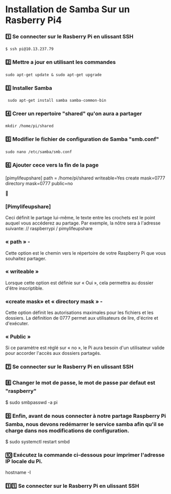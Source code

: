 # Installation de Samba Sur un Rasberry Pi4

### :one: Se connecter sur le Rasberry Pi en ulissant SSH

````$ ssh pi@10.13.237.79````

### :two: Mettre a jour en utilisant les commandes

````sudo apt-get update & sudo apt-get upgrade````

### :three: Installer Samba

```` sudo apt-get install samba samba-common-bin````

### :four: Creer un repertoire "shared" qu'on aura a partager

````mkdir /home/pi/shared````

### :five: Modifier le fichier de configuration de Samba "smb.conf"

````sudo nano /etc/samba/smb.conf````

### :six: Ajouter cece vers la fin de la page

[pimylifeupshare]
path = /home/pi/shared
writeable=Yes
create mask=0777
directory mask=0777
public=no

:page_with_curl:
### [Pimylifeupshare]
Ceci définit le partage lui-même, le texte entre les crochets est le point auquel vous accéderez au partage. Par exemple, la nôtre sera à l'adresse suivante: // raspberrypi / pimylifeupshare

### « path » - 
Cette option est le chemin vers le répertoire de votre Raspberry Pi que vous souhaitez partager.

### « writeable »
Lorsque cette option est définie sur « Oui », cela permettra au dossier d'être inscriptible.

### «create mask» et « directory mask » - 
Cette option définit les autorisations maximales pour les fichiers et les dossiers. La définition de 0777 permet aux utilisateurs de lire, d'écrire et d'exécuter.

### « Public »
Si ce paramètre est réglé sur « no », le Pi aura besoin d'un utilisateur valide pour accorder l'accès aux dossiers partagés.

### :seven: Se connecter sur le Rasberry Pi en ulissant SSH

### :eight: Changer le mot de passe, le mot de passe par defaut est "raspberry"

$ sudo smbpasswd -a pi

### :nine:  Enfin, avant de nous connecter à notre partage Raspberry Pi Samba, nous devons redémarrer le service samba afin qu'il se charge dans nos modifications de configuration.

$ sudo systemctl restart smbd

### :keycap_ten: Exécutez la commande ci-dessous pour imprimer l'adresse IP locale du Pi.
hostname -I

### :one::one: Se connecter sur le Rasberry Pi en ulissant SSH



